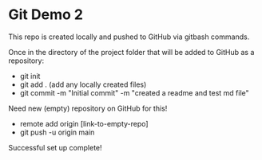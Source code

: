 # Git Demo 2

This repo is created locally and pushed to GitHub via gitbash commands.

Once in the directory of the project folder that will be added to GitHub as a repository:
- git init
- git add . (add any locally created files)
- git commit -m "Initial commit" -m "created a readme and test md file"

Need new (empty) repository on GitHub for this!
- remote add origin [link-to-empty-repo]
- git push -u origin main

Successful set up complete!